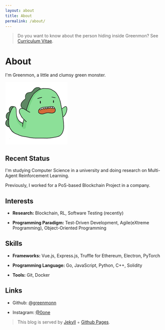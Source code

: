 ```yaml
---
layout: about
title: About
permalink: /about/
---
```


> Do you want to know about the person hiding inside Greenmon?
> See [Curriculum Vitae](/assets/Curriculum_Vitae_191111.pdf).

# About

I'm Greenmon, a little and clumsy green monster.

![greenmon](/assets/images/Greenmon-1.png)

## Recent Status

I'm studying Computer Science in a university and doing research on Multi-Agent Reinforcement Learning.

Previously, I worked for a PoS-based Blockchain Project in a company.

## Interests

-   **Research:** Blockchain, RL, Software Testing (recently)

-   **Programming Paradigm:** Test-Driven Development, Agile(eXtreme Programming), Object-Oriented Programming

## Skills

-   **Frameworks:** Vue.js, Express.js, Truffle for Ethereum, Electron, PyTorch

-   **Programming Language:** Go, JavaScript, Python, C++, Solidity

-   **Tools:** Git, Docker

## Links

-   Github: [@greenmonn](http://github.com/greenmonn)

-   Instagram: [@0one](https://www.instagram.com/___0one/)

> This blog is served by [Jekyll](https://jekyllrb.com/) + [Github Pages](https://pages.github.com/).
